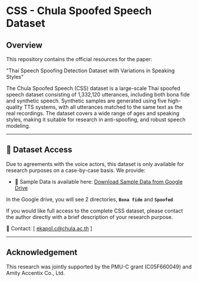 <!-- markdownlint-disable -->
# CSS - Chula Spoofed Speech Dataset

## Overview
This repository contains the official resources for the paper:

"Thai Speech Spoofing Detection Dataset with Variations in Speaking Styles"

The Chula Spoofed Speech (CSS) dataset is a large-scale Thai spoofed speech dataset consisting of 1,332,120 utterances, including both bona fide and synthetic speech. Synthetic samples are generated using five high-quality TTS systems, with all utterances matched to the same text as the real recordings. The dataset covers a wide range of ages and speaking styles, making it suitable for research in anti-spoofing, and robust speech modeling.

---

## 📂 Dataset Access
Due to agreements with the voice actors, this dataset is only available for research purposes on a case-by-case basis. We provide:

- 📁 Sample Data is available here: [Download Sample Data from Google Drive](https://drive.google.com/drive/folders/11nMXH4EyBi9dWSWDPZXhooNpx8TNHozU?usp=sharing)
  
In the Google drive, you will see 2 directories, **`Bona fide`** and **`Spoofed`**

If you would like full access to the complete CSS dataset, please contact the author directly with a brief description of your research purpose.

📧 Contact: [ ekapol.c@chula.ac.th ]

---



## Acknowledgement
This research was jointly supported by the PMU-C grant (C05F660049) and Amity Accentix Co., Ltd.

<!-- markdownlint-enable -->

